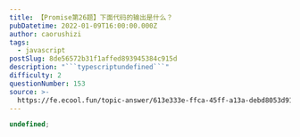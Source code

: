 ```yaml
---
title: 【Promise第26题】下面代码的输出是什么？
pubDatetime: 2022-01-09T16:00:00.000Z
author: caorushizi
tags:
  - javascript
postSlug: 8de56572b31f1affed893945384c915d
description: "```typescriptundefined```"
difficulty: 2
questionNumber: 153
source: >-
  https://fe.ecool.fun/topic-answer/613e333e-ffca-45ff-a13a-debd8053d913?orderBy=updateTime&order=desc&tagId=10
---
```


```typescript
undefined;
```
